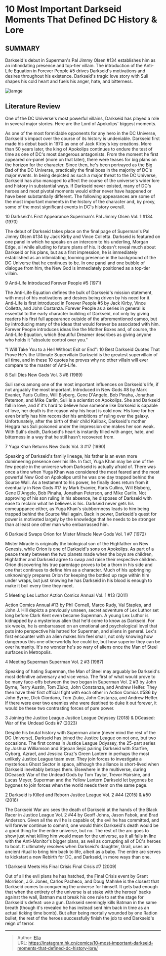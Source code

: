 # 10 Most Important Darkseid Moments That Defined DC History &amp; Lore


## SUMMARY 


 Darkseid&#39;s debut in Superman&#39;s Pal Jimmy Olsen #134 establishes him as an intimidating presence and top-tier villain. 
 The introduction of the Anti-Life Equation in Forever People #5 drives Darkseid&#39;s motivations and desires throughout his existence. 
 Darkseid&#39;s tragic love story with Suli shapes his cold heart and fuels his anger, hate, and bitterness. 

![iamge](https://static1.srcdn.com/wordpress/wp-content/uploads/2023/06/justice-league-darkseid.jpg)

## Literature Review

One of the DC Universe&#39;s most powerful villains, Darkseid has played a role in several major stories. Here are the Lord of Apokolips&#39; biggest moments.




As one of the most formidable opponents for any hero in the DC Universe, Darkseid&#39;s impact over the course of its history is undeniable. Darkseid first made his debut back in 1970 as one of Jack Kirby&#39;s key creations. More than 50 years later, the king of Apokolips continues to endure the test of time as one of DC&#39;s most dangerous antagonists. From the moment he first appeared on-panel (more on that later), there were teases for big plans on the horizon for the character. Since then, he&#39;s been portrayed as the Big Bad of the DC Universe, practically the final boss in the majority of DC&#39;s major events.
In being depicted as such a major threat to the DC Universe, Darkseid has also managed to affect the course of the universe&#39;s wider lore and history in substantial ways. If Darkseid never existed, many of DC&#39;s heroes and most pivotal moments would either never have happened or have been substantially different. The following appearances are some of the most important moments in the history of the character and, by proxy, some of the most significant events in DC&#39;s history overall.









 








 10  Darkseid&#39;s First Appearance 
Superman&#39;s Pal Jimmy Olsen Vol. 1 #134 (1970)
        

The debut of Darkseid takes place on the final page of Superman&#39;s Pal Jimmy Olsen #134 by Jack Kirby and Vince Colletta. Darkseid is featured on one panel in which he speaks on an intercom to his underling, Morgan Edge, all while alluding to future plans of his. It doesn&#39;t reveal much about Darkseid or his plans, but as a first impression, he is immediately established as an intimidating, looming presence in the background of the DC Universe that he continues to be. In one panel and one bubble of dialogue from him, the New God is immediately positioned as a top-tier villain.





 9  Anti-Life Introduced 
Forever People #5 (1971)
        

The Anti-Life Equation defines the bulk of Darkseid&#39;s mission statement, with most of his motivations and desires being driven by his need for it. Anti-Life is first introduced in Forever People #5 by Jack Kirby, Vince Colletta, and John Costanza. Forever People as a series in general is essential to the early character building of Darkseid, not only by giving readers his first full appearance outside of the aforementioned cameo, but by introducing many of the ideas that would forever be associated with him. Forever People introduces ideas like the Mother Boxes and, of course, the Anti-Life Equation, which Beautiful Dreamer describes as giving anyone who holds it &#34;absolute control over you.&#34;
            
 
 &#34;I Will Take You to a Hell Without Exit or End&#34;: 10 Best Darkseid Quotes That Prove He&#39;s the Ultimate Supervillain 
Darkseid is the greatest supervillain of all time, and in these 10 quotes he proves why no other villain will ever compare to the master of Anti-Life.








 8  Suli Dies 
New Gods Vol. 3 #8 (1989)
        

Suli ranks among one of the most important influences on Darkseid&#39;s life, if not arguably the most important. Introduced in New Gods #8 by Mark Evanier, Paris Cullins, Will Blyberg, Gene D&#39;Angelo, Bob Pinaha, Jonathan Peterson, and Mike Carlin, Suli is a scientist on Apokolips. She and Darkseid fall in love, and if it&#39;s hard to believe how someone like Darkseid is capable of love, her death is the reason why his heart is cold now. His love for her even briefly has him reconsider his ambitions of ruling over the galaxy. Unfortunately, after the birth of their child Kalibak, Darkseid&#39;s mother Heggra has Suli poisoned under the impression she makes her son weak. With Suli&#39;s death, Darkseid&#39;s heart is instantly filled with anger, hate, and bitterness in a way that he still hasn&#39;t recovered from.





 7  Yuga Khan Returns 
New Gods Vol. 3 #17 (1990)


 







Speaking of Darkseid&#39;s family lineage, his father is an even more domineering presence over his life. In fact, Yuga Khan may be one of the few people in the universe whom Darkseid is actually afraid of. There was once a time when Yuga Khan was considered the most feared and the most powerful New God on Apokolips until he was one day trapped behind the Source Wall. As a testament to his power, he finally does return from it eventually in New Gods #17 by Mark Evanier, Paris Cullins, Will Blyberg, Gene D&#39;Angelo, Bob Pinaha, Jonathan Peterson, and Mike Carlin. Not approving of his son ruling in his absence, he disposes of Darkseid with ease to reclaim what he believes is his. Darkseid never gets his comeuppance either, as Yuga Khan&#39;s stubbornness leads to him being trapped behind the Source Wall again. Back in power, Darkseid&#39;s quest for power is motivated largely by the knowledge that he needs to be stronger than at least one other man who embarrassed him.





 6  Darkseid Swaps Orion for Mister Miracle 
New Gods Vol. 1 #7 (1972)
        

Mister Miracle is originally the biological son of the Highfather on New Genesis, while Orion is one of Darkseid&#39;s sons on Apokolips. As part of a peace treaty between the two planets made when the boys are children, Highfather and Darkseid agree to swap and raise their respective children. Orion discovering his true parentage proves to be a thorn in his side and one that continues to define him as a character. Much of his upbringing unknowingly prepares Orion for keeping the bottled up rage within him under wraps, but just knowing he has Darkseid in his blood is enough to make it boil every time they meet.





 5  Meeting Lex Luthor 
Action Comics Annual Vol. 1 #13 (2011)
        

Action Comics Annual #13 by Phil Cornell, Marco Rudy, Val Staples, and John J. Hill depicts a previously unseen, secret adventure of Lex Luthor set long before Clark Kent even became Superman. A young Lex Luthor is kidnapped by a mysterious alien that he&#39;d come to know as Darkseid. For six weeks, he is embarrassed on an emotional and psychological level that puts into perspective his hatred for Superman, and aliens in general. Lex&#39;s first encounter with an alien makes him feel small, not only knowing how dangerous this one otherworldly foe could be, but how superior they can be over humanity. It&#39;s no wonder he&#39;s so wary of aliens once the Man of Steel surfaces in Metropolis.





 4  Meeting Superman 
Superman Vol. 2 #3 (1987)


 







Speaking of hating Superman, the Man of Steel may arguably be Darkseid&#39;s most definitive adversary and vice versa. The first of what would prove to be many face-offs between the two began in Superman Vol. 2 #3 by John Byrne, Terry Austin, Tom Ziuko, John Constanza, and Andrew Helfer. They then have their first official fight with each other in Action Comics #586 by John Byrne, Dick Giordano, Tom Ziuko, John Costanza, and Andrew Helfer. If there were ever two enemies who were destined to duke it out forever, it would be these two contrasting forces of pure power.





 3  Joining the Justice League 
Justice League Odyssey (2018) &amp; DCeased: War of the Undead Gods #7 (2023)
        

Despite his brutal history with Superman alone (never mind the rest of the DC Universe), Darkseid has joined the Justice League on not one, but two occasions. The first comes in Justice League Odyssey, the 25-part series by Joshua Williamson and Stjepan Šejić pairing Darkseid with Starfire, Cyborg, Azrael, and Jessica Cruz&#39;s Green Lantern in perhaps the most unlikely Justice League team ever. They join forces to investigate a mysterious Ghost Sector in space, although the alliance is short-lived when Darkseid inevitably betrays them. Elsewhere in the multiverse, during DCeased: War of the Undead Gods by Tom Taylor, Trevor Hairsine, and Lucas Meyer, Superman and the Yellow Lantern Darkseid let bygones be bygones to join forces when the world needs them on the same page.





 2  Darkseid is Killed and Reborn 
Justice League Vol. 2 #44 (2015) &amp; #50 (2016)
        

The Darkseid War arc sees the death of Darkseid at the hands of the Black Racer in Justice League Vol. 2 #44 by Geoff Johns, Jason Fabok, and Brad Anderson. Given all the evil he is capable of, the evil he has committed, and will forever continue to commit, one would think Darkseid&#39;s death would be a good thing for the entire universe, but no. The rest of the arc goes to show just what killing him would mean for the universe, as it all falls in line with the Anti-Monitor&#39;s bigger plans, as well as corrupting all of DC&#39;s heroes to boot. It ultimately resolves when Darkseid&#39;s daughter, Grail, uses an ancient ritual to bring him back to life, albeit as a baby. The entire arc serves to kickstart a new Rebirth for DC, and Darkseid, in more ways than one.





 1  Darkseid Meets His Final Crisis 
Final Crisis #7 (2009)


 







Out of all the evil plans he has hatched, the Final Crisis event by Grant Morrison, J.G. Jones, Carlos Pacheco, and Doug Mahnke is the closest that Darkseid comes to conquering the universe for himself. It gets bad enough that when the entirety of the universe is at stake with the heroes&#39; backs against the wall, Batman must break his one rule to set the stage for Darkseid&#39;s defeat: use a gun. Darkseid seemingly kills Batman in the same breath (though it&#39;s revealed he has instead sent him back in time as an actual ticking time bomb). But after being mortally wounded by one Radion bullet, the rest of the heroes successfully finish the job to end Darkseid&#39;s reign of terror. 

---

> Author: [Ella](https://instagram.hk.cn/)  
> URL: https://instagram.hk.cn/comics/10-most-important-darkseid-moments-that-defined-dc-history-lore/  

